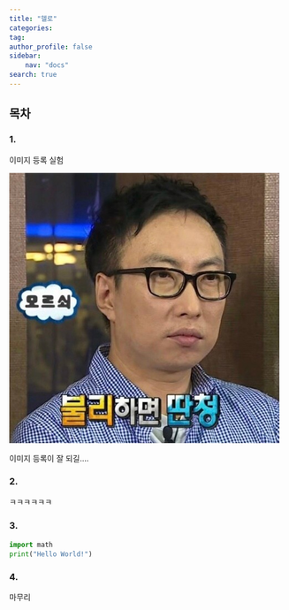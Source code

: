 ```yaml
---
title: "헬로"
categories:
tag:
author_profile: false
sidebar:
    nav: "docs"
search: true
---
```


## 목차

### 1.

이미지 등록 실험

![test](../assets/img/posts/2024-11-25-first/test.jpg)

이미지 등록이 잘 되길....

### 2.

ㅋㅋㅋㅋㅋㅋ



### 3.

```py
import math
print("Hello World!")
```


### 4.

마무리
